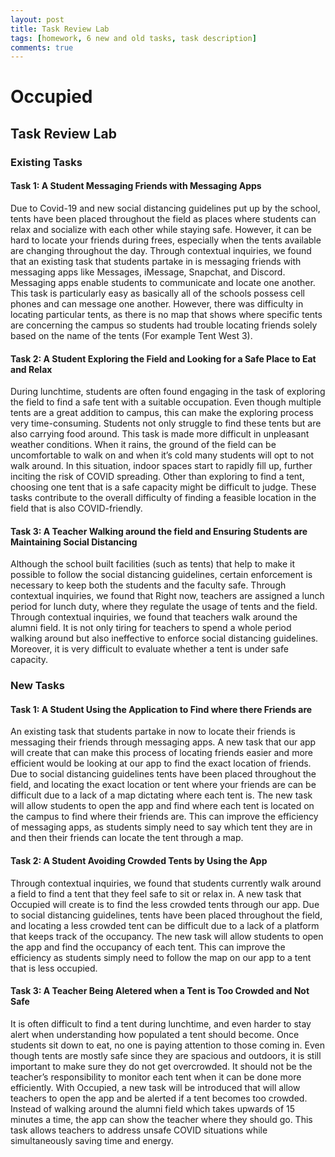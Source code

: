 ```yaml
---
layout: post
title: Task Review Lab
tags: [homework, 6 new and old tasks, task description]
comments: true
---
```


# Occupied

## Task Review Lab

### Existing Tasks
#### Task 1: A Student Messaging Friends with Messaging Apps
Due to Covid-19 and new social distancing guidelines put up by the school, tents have been placed throughout the field as places where students can relax and socialize with each other while staying safe. However, it can be hard to locate your friends during frees, especially when the tents available are changing throughout the day. Through contextual inquiries, we found that an existing task that students partake in is messaging friends with messaging apps like Messages, iMessage, Snapchat, and Discord. Messaging apps enable students to communicate and locate one another. This task is particularly easy as basically all of the schools possess cell phones and can message one another. However, there was difficulty in locating particular tents, as there is no map that shows where specific tents are concerning the campus so students had trouble locating friends solely based on the name of the tents (For example Tent West 3).

#### Task 2: A Student Exploring the Field and Looking for a Safe Place to Eat and Relax
During lunchtime, students are often found engaging in the task of exploring the field to find a safe tent with a suitable occupation. Even though multiple tents are a great addition to campus, this can make the exploring process very time-consuming. Students not only struggle to find these tents but are also carrying food around. This task is made more difficult in unpleasant weather conditions. When it rains, the ground of the field can be uncomfortable to walk on and when it’s cold many students will opt to not walk around. In this situation, indoor spaces start to rapidly fill up, further inciting the risk of COVID spreading. Other than exploring to find a tent, choosing one tent that is a safe capacity might be difficult to judge. These tasks contribute to the overall difficulty of finding a feasible location in the field that is also COVID-friendly. 

#### Task 3: A Teacher Walking around the field and Ensuring Students are Maintaining Social Distancing
Although the school built facilities (such as tents) that help to make it possible to follow the social distancing guidelines, certain enforcement is necessary to keep both the students and the faculty safe. Through contextual inquiries, we found that Right now, teachers are assigned a lunch period for lunch duty, where they regulate the usage of tents and the field. Through contextual inquiries, we found that teachers walk around the alumni field. It is not only tiring for teachers to spend a whole period walking around but also ineffective to enforce social distancing guidelines. Moreover, it is very difficult to evaluate whether a tent is under safe capacity. 

### New Tasks
#### Task 1: A Student Using the Application to Find where there Friends are
An existing task that students partake in now to locate their friends is messaging their friends through messaging apps. A new task that our app will create that can make this process of locating friends easier and more efficient would be looking at our app to find the exact location of friends. Due to social distancing guidelines tents have been placed throughout the field, and locating the exact location or tent where your friends are can be difficult due to a lack of a map dictating where each tent is. The new task will allow students to open the app and find where each tent is located on the campus to find where their friends are. This can improve the efficiency of messaging apps, as students simply need to say which tent they are in and then their friends can locate the tent through a map. 

#### Task 2: A Student Avoiding Crowded Tents by Using the App
Through contextual inquiries, we found that students currently walk around a field to find a tent that they feel safe to sit or relax in. A new task that Occupied will create is to find the less crowded tents through our app. Due to social distancing guidelines, tents have been placed throughout the field, and locating a less crowded tent can be difficult due to a lack of a platform that keeps track of the occupancy. The new task will allow students to open the app and find the occupancy of each tent. This can improve the efficiency as students simply need to follow the map on our app to a tent that is less occupied. 

#### Task 3: A Teacher Being Aletered when a Tent is Too Crowded and Not Safe
It is often difficult to find a tent during lunchtime, and even harder to stay alert when understanding how populated a tent should become. Once students sit down to eat, no one is paying attention to those coming in. Even though tents are mostly safe since they are spacious and outdoors, it is still important to make sure they do not get overcrowded. It should not be the teacher’s responsibility to monitor each tent when it can be done more efficiently. With Occupied, a new task will be introduced that will allow teachers to open the app and be alerted if a tent becomes too crowded. Instead of walking around the alumni field which takes upwards of 15 minutes a time, the app can show the teacher where they should go. This task allows teachers to address unsafe COVID situations while simultaneously saving time and energy. 
